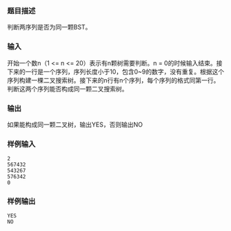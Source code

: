 ### 题目描述

判断两序列是否为同一颗BST。

### 输入

开始一个数n（1 <= n <= 20）表示有n颗树需要判断。n = 0的时候输入结束。接下来的一行是一个序列，序列长度小于10，包含0~9的数字，没有重复。根据这个序列构建一棵二叉搜索树。接下来的n行有n个序列，每个序列的格式同第一行。判断这两个序列能否构成同一颗二叉搜索树。

### 输出

如果能构成同一颗二叉树，输出YES，否则输出NO

### 样例输入

```
2
567432
543267
576342
0
```

### 样例输出

```
YES
NO
```
